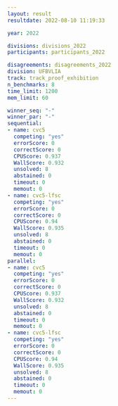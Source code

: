 ```yaml
---
layout: result
resultdate: 2022-08-10 11:19:33

year: 2022

divisions: divisions_2022
participants: participants_2022

disagreements: disagreements_2022
division: UFBVLIA
track: track_proof_exhibition
n_benchmarks: 8
time_limit: 1200
mem_limit: 60

winner_seq: "-"
winner_par: "-"
sequential:
- name: cvc5
  competing: "yes"
  errorScore: 0
  correctScore: 0
  CPUScore: 0.937
  WallScore: 0.932
  unsolved: 8
  abstained: 0
  timeout: 0
  memout: 0
- name: cvc5-lfsc
  competing: "yes"
  errorScore: 0
  correctScore: 0
  CPUScore: 0.94
  WallScore: 0.935
  unsolved: 8
  abstained: 0
  timeout: 0
  memout: 0
parallel:
- name: cvc5
  competing: "yes"
  errorScore: 0
  correctScore: 0
  CPUScore: 0.937
  WallScore: 0.932
  unsolved: 8
  abstained: 0
  timeout: 0
  memout: 0
- name: cvc5-lfsc
  competing: "yes"
  errorScore: 0
  correctScore: 0
  CPUScore: 0.94
  WallScore: 0.935
  unsolved: 8
  abstained: 0
  timeout: 0
  memout: 0
---
```

